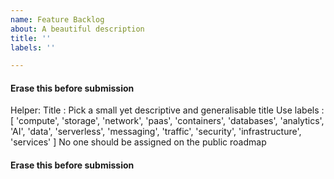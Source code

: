 ```yaml
---
name: Feature Backlog
about: A beautiful description
title: ''
labels: ''

---
```


#### Erase this before submission ####
Helper:
Title : Pick a small yet descriptive and generalisable title
Use labels : [ 'compute', 'storage', 'network', 'paas', 'containers', 'databases', 'analytics', 'AI', 'data', 'serverless', 'messaging', 'traffic', 'security', 'infrastructure', 'services' ]
No one should be assigned on the public roadmap
#### Erase this before submission ####
